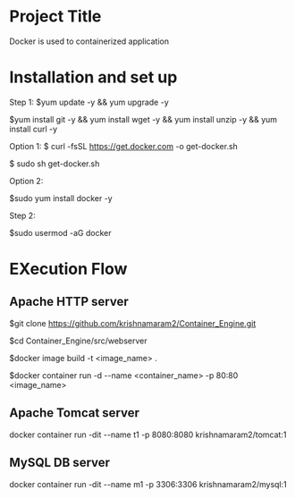 Project Title
==========================

Docker is used to containerized application

Installation and set up
=============================

Step 1:
$yum update -y && yum upgrade -y

$yum install git -y && yum install wget -y && yum install unzip -y && yum install curl -y

Option 1:
$ curl -fsSL https://get.docker.com -o get-docker.sh

$ sudo sh get-docker.sh

Option 2:

$sudo yum install docker -y

Step 2:

$sudo usermod -aG docker <your-user>


EXecution Flow
=========================


Apache HTTP server
------------------------
$git clone https://github.com/krishnamaram2/Container_Engine.git

$cd Container_Engine/src/webserver

$docker image build -t <image_name> .

$docker container run -d --name <container_name> -p 80:80 <image_name>


Apache Tomcat server
-------------------------

docker container run -dit --name t1 -p 8080:8080 krishnamaram2/tomcat:1


MySQL DB server
---------------------

docker container run -dit --name m1 -p 3306:3306 krishnamaram2/mysql:1







